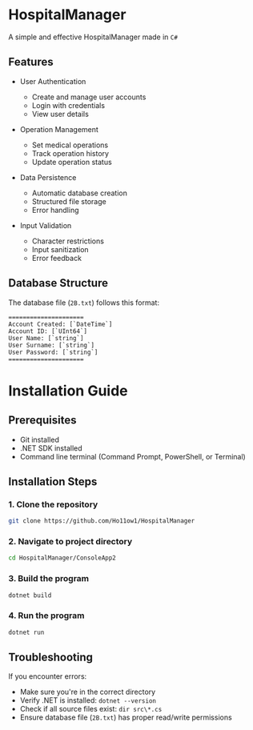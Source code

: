 # HospitalManager

A simple and effective HospitalManager made in ```C#```

## Features

- User Authentication
  - Create and manage user accounts
  - Login with credentials
  - View user details

- Operation Management
  - Set medical operations
  - Track operation history
  - Update operation status

- Data Persistence
  - Automatic database creation
  - Structured file storage
  - Error handling

- Input Validation
  - Character restrictions
  - Input sanitization
  - Error feedback

## Database Structure

The database file (`2B.txt`) follows this format:
```
=====================
Account Created: [`DateTime`]
Account ID: [`UInt64`]
User Name: [`string`]
User Surname: [`string`]
User Password: [`string`]
=====================
```

# Installation Guide

## Prerequisites
- Git installed
- .NET SDK installed
- Command line terminal (Command Prompt, PowerShell, or Terminal)

## Installation Steps

### 1. Clone the repository
```bash
git clone https://github.com/Ho11ow1/HospitalManager
```

### 2. Navigate to project directory
```bash
cd HospitalManager/ConsoleApp2
```

### 3. Build the program
```bash
dotnet build
```

### 4. Run the program
```bash
dotnet run
```

## Troubleshooting

If you encounter errors:

- Make sure you're in the correct directory
- Verify .NET is installed: `dotnet --version`
- Check if all source files exist: `dir src\*.cs`
- Ensure database file (`2B.txt`) has proper read/write permissions

